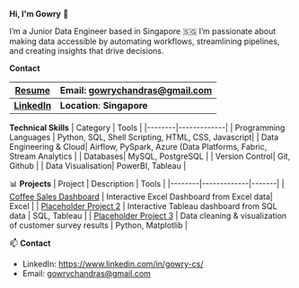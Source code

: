 **Hi, I'm Gowry** 👋

I’m a Junior Data Engineer based in Singapore 🇸🇬
I’m passionate about making data accessible by automating workflows, streamlining pipelines, and creating insights that drive decisions. 

**Contact**  

| [Resume](https://docs.google.com/document/d/12wl5Q5swTEUu1BQwWnDHjQvgWwxDXRqG/edit?usp=sharing&ouid=113244050416219948606&rtpof=true&sd=true) | **Email**: gowrychandras@gmail.com |
| --- | --- |
| [**LinkedIn**](https://www.linkedin.com/in/gowry-cs/) | **Location**: **Singapore** |


**Technical Skills**
| Category | Tools |
|--------|-------------|
| Programming Languages | Python, SQL, Shell Scripting, HTML, CSS, Javascript|
| Data Engineering & Cloud| Airflow, PySpark, Azure (Data Platforms, Fabric, Stream Analytics | 
| Databases| MySQL, PostgreSQL |
| Version Control| Git, Github |
| Data Visualisation| PowerBI, Tableau |



📊 **Projects**
| Project | Description | Tools |
|--------|-------------|-------|
| [Coffee Sales Dashboard](https://github.com/Gowry-CS/Coffee-Sales-Excel-Dashboard) | Interactive Excel Dashboard from Excel data| Excel |
| [Placeholder Project 2](https://github.com/yourusername/sales-dashboard-sql-tableau) | Interactive Tableau dashboard from SQL data | SQL, Tableau |
| [Placeholder Project 3](https://github.com/yourusername/survey-analysis) | Data cleaning & visualization of customer survey results | Python, Matplotlib |

📫 **Contact**
- LinkedIn: https://www.linkedin.com/in/gowry-cs/  
- Email: gowrychandras@gmail.com
